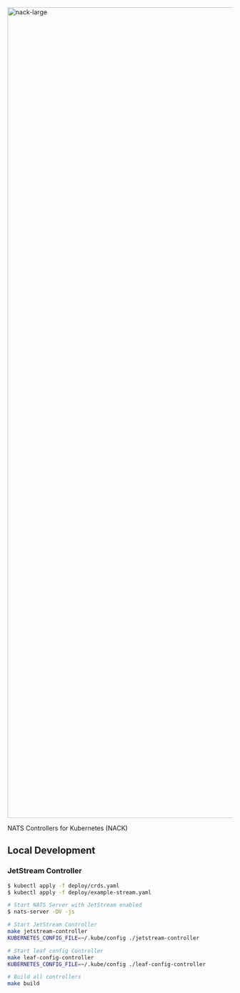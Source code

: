 <img width="1817" alt="nack-large" src="https://user-images.githubusercontent.com/26195/92535603-71ad9a80-f1ec-11ea-8959-cdc22b31b84a.png">

NATS Controllers for Kubernetes (NACK)

## Local Development

### JetStream Controller

```sh
$ kubectl apply -f deploy/crds.yaml
$ kubectl apply -f deploy/example-stream.yaml

# Start NATS Server with JetStream enabled
$ nats-server -DV -js

# Start JetStream Controller
make jetstream-controller
KUBERNETES_CONFIG_FILE=~/.kube/config ./jetstream-controller

# Start leaf config Controller
make leaf-config-controller
KUBERNETES_CONFIG_FILE=~/.kube/config ./leaf-config-controller

# Build all controllers
make build
```
